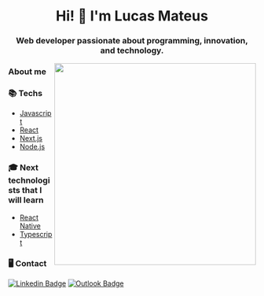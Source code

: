 <h1 align="center">Hi! 👋 I'm Lucas Mateus</h1>
<h3 align="center">Web developer passionate about programming, innovation, and technology.</h3>
<img src="https://user-images.githubusercontent.com/69019354/121270862-de97b300-c898-11eb-8370-df461abd9c4b.png" alt="" width = 410 align=right>

### About me
  
  
### 📚 Techs
  - [Javascript](https://developer.mozilla.org/pt-BR/docs/Web/JavaScript)
  - [React](https://reactjs.org) 
  - [Next.js](https://nextjs.org/)
  - [Node.js](https://nodejs.org/en/)
### 🎓 Next technologists that I will learn 
  - [React Native](https://facebook.github.io/react-native/)
  - [Typescript](https://www.typescriptlang.org/)
 
### 🖥 Contact
[![Linkedin Badge](https://img.shields.io/badge/-Linkedin-0D3895?style=flat-square&logo=Linkedin&logoColor=white&link=https://https://www.linkedin.com/in/lucas-mateus-770219198/)](https://www.linkedin.com/in/lucas-mateus-770219198/) [![Outlook Badge](https://img.shields.io/badge/-Email-0D3895?style=flat-square&logo=microsoft%20outlook&logoColor=white&link=mailto:lucas-mateus.dc@hotmail.com)](mailto:lucas-mateus.dc@hotmail.com)
